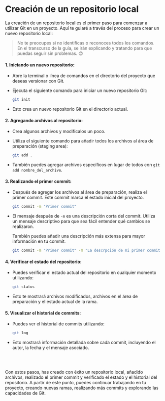 # Creación de un repositorio local
La creación de un repositorio local es el primer paso para comenzar a utilizar Git en un proyecto. Aquí te guiaré a través del proceso para crear un nuevo repositorio local:

> No te preocupes si no identificas o reconoces todos los comandos. En el transcurso de la guía, se irán explicando y tratando para que puedas seguir sin problemas. 😊

#### 1. **Iniciando un nuevo repositorio:**
   - Abre la terminal o línea de comandos en el directorio del proyecto que deseas versionar con Git.

   - Ejecuta el siguiente comando para iniciar un nuevo repositorio Git:

     ```bash
     git init
     ```

   - Esto crea un nuevo repositorio Git en el directorio actual.

#### 2. **Agregando archivos al repositorio:**
   - Crea algunos archivos y modificalos un poco.

   - Utiliza el siguiente comando para añadir todos los archivos al área de preparación (staging area):

     ```bash
     git add .
     ```

   - También puedes agregar archivos específicos en lugar de todos con `git add nombre_del_archivo`.

#### 3. **Realizando el primer commit:**
   - Después de agregar los archivos al área de preparación, realiza el primer commit. Este commit marca el estado inicial del proyecto.

        ```bash
        git commit -m "Primer commit"
        ```

   - El mensaje después de `-m` es una descripción corta del commit. Utiliza un mensaje descriptivo para que sea fácil entender qué cambios se realizaron.

        También puedes añadir una descripción más extensa para mayor información en tu commit.
        ```bash
        git commit -m "Primer commit" -m "La descrpción de mi primer commit"
        ```

#### 4. **Verificar el estado del repositorio:**
   - Puedes verificar el estado actual del repositorio en cualquier momento utilizando:

     ```bash
     git status
     ```

   - Esto te mostrará archivos modificados, archivos en el área de preparación y el estado actual de la rama.

#### 5. **Visualizar el historial de commits:**
   - Puedes ver el historial de commits utilizando:

     ```bash
     git log
     ```

   - Esto mostrará información detallada sobre cada commit, incluyendo el autor, la fecha y el mensaje asociado.

<br><br>

Con estos pasos, has creado con éxito un repositorio local, añadido archivos, realizado el primer commit y verificado el estado y el historial del repositorio. A partir de este punto, puedes continuar trabajando en tu proyecto, creando nuevas ramas, realizando más commits y explorando las capacidades de Git.